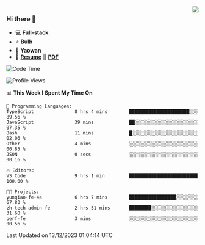 <img align="right" src="https://github-readme-stats.vercel.app/api?username=LolipopJ&show_icons=true&count_private=true&hide_title=true&include_all_commits=true&theme=vue">

### Hi there 👋

- :computer: **Full-stack**
- :star: **Bulb**
- :pill: **Yaowan**
- :milky_way: [**Resume**](https://lolipopj.github.io/resume/) || [**PDF**](https://cdn.jsdelivr.net/gh/lolipopj/resume/export/resume-en.pdf)

<!--START_SECTION:waka-->
![Code Time](http://img.shields.io/badge/Code%20Time-1%2C807%20hrs%2014%20mins-blue)

![Profile Views](http://img.shields.io/badge/Profile%20Views-3-blue)

📊 **This Week I Spent My Time On** 

```text
💬 Programming Languages: 
TypeScript               8 hrs 4 mins        ██████████████████████░░░   89.56 % 
JavaScript               39 mins             ██░░░░░░░░░░░░░░░░░░░░░░░   07.35 % 
Bash                     11 mins             █░░░░░░░░░░░░░░░░░░░░░░░░   02.06 % 
Other                    4 mins              ░░░░░░░░░░░░░░░░░░░░░░░░░   00.85 % 
JSON                     0 secs              ░░░░░░░░░░░░░░░░░░░░░░░░░   00.16 % 

🔥 Editors: 
VS Code                  9 hrs 1 min         █████████████████████████   100.00 % 

🐱‍💻 Projects: 
yunqiao-fe-4a            6 hrs 7 mins        █████████████████░░░░░░░░   67.83 % 
zh-tech-admin-fe         2 hrs 51 mins       ████████░░░░░░░░░░░░░░░░░   31.60 % 
perf-fe                  3 mins              ░░░░░░░░░░░░░░░░░░░░░░░░░   00.56 % 
```


 Last Updated on 13/12/2023 01:04:14 UTC
<!--END_SECTION:waka-->

